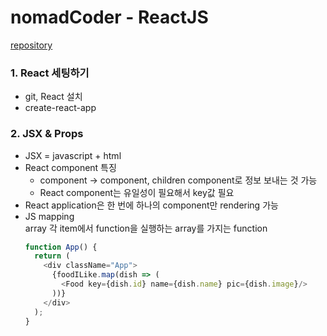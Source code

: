 # nomadCoder - ReactJS
[repository](https://github.com/moonLIna/nomadcoders_movie_app)

### 1. React 세팅하기
  -  git, React 설치   
  -  create-react-app   
  
### 2. JSX & Props
  - JSX = javascript + html
  - React component 특징   
    + component -> component, children component로 정보 보내는 것 가능   
    + React component는 유일성이 필요해서 key값 필요
  - React application은 한 번에 하나의 component만 rendering 가능
  - JS mapping    
    array 각 item에서 function을 실행하는 array를 가지는 function
    ```JavaScript
    function App() {
      return (
        <div className="App">
          {foodILike.map(dish => (
            <Food key={dish.id} name={dish.name} pic={dish.image}/>
          ))}
        </div>
      );
    }
    ```
